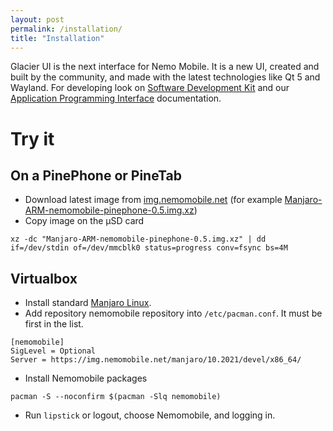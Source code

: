 ```yaml
---
layout: post
permalink: /installation/
title: "Installation"
---
```


Glacier UI is the next interface for Nemo Mobile.
It is a new UI, created and built by the community, and made with the latest technologies like Qt 5 and Wayland.
For developing look on [Software Development Kit](/sdk/) and our [Application Programming Interface](/qtquickcontrols-nemo/) documentation.

# Try it

## On a PinePhone or PineTab

* Download latest image from [img.nemomobile.net](https://img.nemomobile.net/) (for example [Manjaro-ARM-nemomobile-pinephone-0.5.img.xz](https://img.nemomobile.net/2021.10/Manjaro-ARM-nemomobile-pinephone-0.5.img.xz))
* Copy image on the &micro;SD card
```
xz -dc "Manjaro-ARM-nemomobile-pinephone-0.5.img.xz" | dd if=/dev/stdin of=/dev/mmcblk0 status=progress conv=fsync bs=4M
```



## Virtualbox

* Install standard [Manjaro Linux](https://manjaro.org/).
* Add repository nemomobile repository into `/etc/pacman.conf`. It must be first in the list.
```
[nemomobile]
SigLevel = Optional
Server = https://img.nemomobile.net/manjaro/10.2021/devel/x86_64/
```
* Install Nemomobile packages
```
pacman -S --noconfirm $(pacman -Slq nemomobile)
```
* Run `lipstick` or logout, choose Nemomobile, and logging in.
